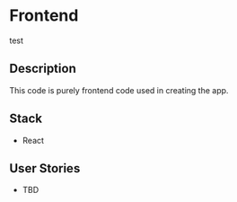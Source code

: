 # Frontend
test
## Description

This code is purely frontend code used in creating the app.

## Stack

* React

## User Stories

* TBD
